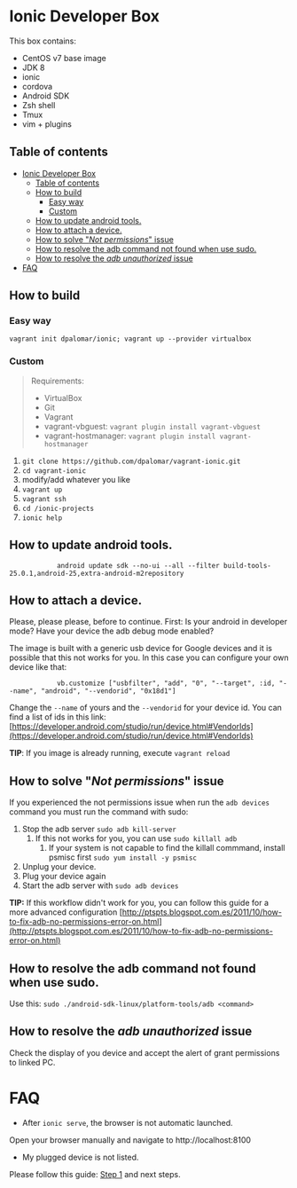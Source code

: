 # Ionic Developer Box

This box contains:

- CentOS v7 base image
- JDK 8
- ionic
- cordova
- Android SDK
- Zsh shell
- Tmux
- vim + plugins

## Table of contents

<!-- TOC -->

- [Ionic Developer Box](#ionic-developer-box)
    - [Table of contents](#table-of-contents)
    - [How to build](#how-to-build)
        - [Easy way](#easy-way)
        - [Custom](#custom)
    - [How to update android tools.](#how-to-update-android-tools)
    - [How to attach a device.](#how-to-attach-a-device)
    - [How to solve "_Not permissions_" issue](#how-to-solve-_not-permissions_-issue)
    - [How to resolve the adb command not found when use sudo.](#how-to-resolve-the-adb-command-not-found-when-use-sudo)
    - [How to resolve the _adb unauthorized_ issue](#how-to-resolve-the-_adb-unauthorized_-issue)
- [FAQ](#faq)

<!-- /TOC -->

## How to build

### Easy way

`vagrant init dpalomar/ionic; vagrant up --provider virtualbox`

### Custom

> Requirements:
> - VirtualBox
> - Git
> - Vagrant
> - vagrant-vbguest: `vagrant plugin install vagrant-vbguest`
> - vagrant-hostmanager: `vagrant plugin install vagrant-hostmanager`

1. `git clone https://github.com/dpalomar/vagrant-ionic.git`
2. `cd vagrant-ionic`
3. modify/add whatever you like
4. `vagrant up`
5. `vagrant ssh`
6. `cd /ionic-projects`
7. `ionic help`


## How to update android tools.

                android update sdk --no-ui --all --filter build-tools-25.0.1,android-25,extra-android-m2repository

## How to attach a device.

Please, please please, before to continue. First: Is your android in developer mode? Have your device the adb debug mode enabled? 


The image is built with a generic usb device for Google devices and it is possible that this not works for you. In this case you can configure your own device like that:

                vb.customize ["usbfilter", "add", "0", "--target", :id, "--name", "android", "--vendorid", "0x18d1"]

Change the `--name` of yours and the `--vendorid` for your device id. You can find a list of ids in this link: [https://developer.android.com/studio/run/device.html#VendorIds](https://developer.android.com/studio/run/device.html#VendorIds)

**TIP**: If you image  is already running, execute `vagrant reload`

## How to solve "_Not permissions_" issue

If you experienced the not permissions issue when run the `adb devices` command you must run the command with sudo:

1. Stop the adb server `sudo adb kill-server`
    1. If this not works for you, you can use `sudo killall adb`
        1. If your system is not capable to find the killall commmand, install psmisc first `sudo yum install -y psmisc`
2. Unplug your device.
3. Plug your device again
4. Start the adb server with `sudo adb devices`

**TIP:** If this workflow didn't work for you, you can follow this guide for a more advanced configuration [http://ptspts.blogspot.com.es/2011/10/how-to-fix-adb-no-permissions-error-on.html](http://ptspts.blogspot.com.es/2011/10/how-to-fix-adb-no-permissions-error-on.html)

## How to resolve the adb command not found when use sudo.

Use this: `sudo ./android-sdk-linux/platform-tools/adb <command>`

## How to resolve the _adb unauthorized_ issue

Check the display of you device and accept the alert of grant permissions to linked PC.

# FAQ


- After `ionic serve`, the browser is not automatic launched.

Open your browser manually and navigate to http://localhost:8100 

- My plugged device is not listed.

Please follow this guide: [Step 1](#how-to-attach-a-device) and next steps.
